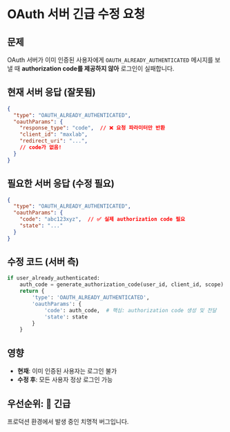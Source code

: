 # OAuth 서버 긴급 수정 요청

## 문제
OAuth 서버가 이미 인증된 사용자에게 `OAUTH_ALREADY_AUTHENTICATED` 메시지를 보낼 때 **authorization code를 제공하지 않아** 로그인이 실패합니다.

## 현재 서버 응답 (잘못됨)
```json
{
  "type": "OAUTH_ALREADY_AUTHENTICATED",
  "oauthParams": {
    "response_type": "code",  // ❌ 요청 파라미터만 반환
    "client_id": "maxlab",
    "redirect_uri": "...",
    // code가 없음!
  }
}
```

## 필요한 서버 응답 (수정 필요)
```json
{
  "type": "OAUTH_ALREADY_AUTHENTICATED",
  "oauthParams": {
    "code": "abc123xyz",  // ✅ 실제 authorization code 필요
    "state": "..."
  }
}
```

## 수정 코드 (서버 측)
```python
if user_already_authenticated:
    auth_code = generate_authorization_code(user_id, client_id, scope)
    return {
        'type': 'OAUTH_ALREADY_AUTHENTICATED',
        'oauthParams': {
            'code': auth_code,  # 핵심: authorization code 생성 및 전달
            'state': state
        }
    }
```

## 영향
- **현재**: 이미 인증된 사용자는 로그인 불가
- **수정 후**: 모든 사용자 정상 로그인 가능

## 우선순위: 🔴 긴급
프로덕션 환경에서 발생 중인 치명적 버그입니다.